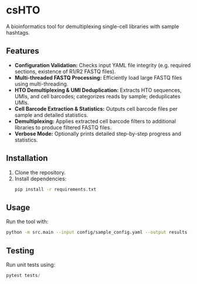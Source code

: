 # csHTO

A bioinformatics tool for demultiplexing single-cell libraries with sample hashtags.

## Features

- **Configuration Validation:** Checks input YAML file integrity (e.g. required sections, existence of R1/R2 FASTQ files).
- **Multi-threaded FASTQ Processing:** Efficiently load large FASTQ files using multi-threading.
- **HTO Demultiplexing & UMI Deduplication:** Extracts HTO sequences, UMIs, and cell barcodes; categorizes reads by sample; deduplicates UMIs.
- **Cell Barcode Extraction & Statistics:** Outputs cell barcode files per sample and detailed statistics.
- **Demultiplexing:** Applies extracted cell barcode filters to additional libraries to produce filtered FASTQ files.
- **Verbose Mode:** Optionally prints detailed step-by-step progress and statistics.

## Installation

1. Clone the repository.
2. Install dependencies:
   ```bash
   pip install -r requirements.txt
   ```

## Usage

Run the tool with:

```bash
python -m src.main --input config/sample_config.yaml --output results --threads 4 --verbose
```

## Testing

Run unit tests using:

```python
pytest tests/
```